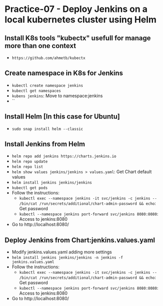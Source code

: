 # Practice-07 - Deploy Jenkins on a local kubernetes cluster using Helm

## Install K8s tools "kubectx" usefull for manage more than one context
- `https://github.com/ahmetb/kubectx`

## Create namespace in K8s for Jenkins
- `kubectl create namespace jenkins`
- `kubectl get namespaces`
- `kubens jenkins`: Move to namespace:jenkins
- ``

## Install Helm [In this case for Ubuntu]
- `sudo snap install helm --classic`

## Install Jenkins from Helm
- `helm repo add jenkins https://charts.jenkins.io`
- `helm repo update`
- `helm repo list`
- `helm show values jenkins/jenkins > values.yaml`: Get Chart default values
- `helm install jenkins jenkins/jenkins`
- `kubectl get pods`
- Follow the instructions:
	- `kubectl exec --namespace jenkins -it svc/jenkins -c jenkins -- /bin/cat /run/secrets/additional/chart-admin-password && echo`: Get password
	- `kubectl --namespace jenkins port-forward svc/jenkins 8080:8080`: Access to jenkins:8080
- Go to http://localhost:8080/

## Deploy Jenkins from Chart:jenkins.values.yaml
- Modify jenkins.values.yaml adding more settings
- `helm install jenkins jenkins/jenkins -n jenkins -f jenkins.values.yaml`
- Follow the instructions:
	- `kubectl exec --namespace jenkins -it svc/jenkins -c jenkins -- /bin/cat /run/secrets/additional/chart-admin-password && echo`: Get password
	- `kubectl --namespace jenkins port-forward svc/jenkins 8080:8080`: Access to jenkins:8080
- Go to http://localhost:8080/

